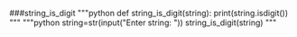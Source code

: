 ###string_is_digit
"""python
def string_is_digit(string):
    print(string.isdigit())
"""
"""python
string=str(input("Enter string: "))
string_is_digit(string)
"""
